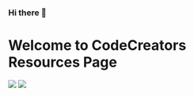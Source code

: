 ### Hi there 👋

# Welcome to CodeCreators Resources Page

[![](https://img.shields.io/badge/linkedin-006699?style=for-the-badge&logo=linkedin&logoColor=white)](https://www.linkedin.com/school/ccsheff)
[![](https://img.shields.io/badge/2024_course_resource-000000?style=for-the-badge&logo=website&logoColor=white)](https://github.com/ccsheff24)
<!--
**ccsheff/ccsheff** is a ✨ _special_ ✨ repository because its `README.md` (this file) appears on your GitHub profile.

Here are some ideas to get you started:

- 🔭 I’m currently working on ...
- 🌱 I’m currently learning ...
- 👯 I’m looking to collaborate on ...
- 🤔 I’m looking for help with ...
- 💬 Ask me about ...
- 📫 How to reach me: ...
- 😄 Pronouns: ...
- ⚡ Fun fact: ...
-->
